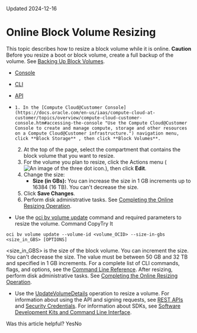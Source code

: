 Updated 2024-12-16
# Online Block Volume Resizing
This topic describes how to resize a block volume while it is online.
**Caution**
Before you resize a boot or block volume, create a full backup of the volume. See [Backing Up Block Volumes](https://docs.oracle.com/en-us/iaas/compute-cloud-at-customer/topics/block/backing-up-block-volumes.htm#backing-up-block-volumes "On Oracle Compute Cloud@Customer, the backup feature for the Block Volume service enables you make a point-in-time snapshot of the data on a block or boot volume. These backups can then be restored to new volumes any time.").
  * [Console](https://docs.oracle.com/en-us/iaas/compute-cloud-at-customer/topics/block/resizing-an-online-block-volume.htm)
  * [CLI](https://docs.oracle.com/en-us/iaas/compute-cloud-at-customer/topics/block/resizing-an-online-block-volume.htm)
  * [API](https://docs.oracle.com/en-us/iaas/compute-cloud-at-customer/topics/block/resizing-an-online-block-volume.htm)


  *     1. In the [Compute Cloud@Customer Console](https://docs.oracle.com/en-us/iaas/compute-cloud-at-customer/topics/overview/compute-cloud-customer-console.htm#accessing-the-console "Use the Compute Cloud@Customer Console to create and manage compute, storage and other resources on a Compute Cloud@Customer infrastructure.") navigation menu, click **Block Storage** , then click **Block Volumes**.
    2. At the top of the page, select the compartment that contains the block volume that you want to resize.
    3. For the volume you plan to resize, click the Actions menu (![An image of the three dot icon.](https://docs.oracle.com/en-us/iaas/compute-cloud-at-customer/images/three-dots.png)), then click **Edit**.
    4. Change the size:
       * **Size (in GBs):** You can increase the size in 1 GB increments up to 16384 (16 TB). You can't decrease the size.
    5. Click **Save Changes**.
    6. Perform disk administrative tasks. See [Completing the Online Resizing Operation](https://docs.oracle.com/en-us/iaas/compute-cloud-at-customer/topics/block/completing-the-online-resizing-operation.htm#completing-the-online-resizing-operation).
  * Use the [oci bv volume update](https://docs.oracle.com/iaas/tools/oci-cli/latest/oci_cli_docs/cmdref/bv/volume/update.html) command and required parameters to resize the volume.
Command
CopyTry It
```
oci bv volume update --volume-id <volume_OCID> --size-in-gbs <size_in_GBS> [OPTIONS]
```

<size_in_GBS> is the size of the block volume. You can increment the size. You can't decrease the size. The value must be between 50 GB and 32 TB and specified in 1 GB increments.
For a complete list of CLI commands, flags, and options, see the [Command Line Reference](https://docs.oracle.com/iaas/tools/oci-cli/latest/oci_cli_docs/index.html).
After resizing, perform disk administrative tasks. See [Completing the Online Resizing Operation](https://docs.oracle.com/en-us/iaas/compute-cloud-at-customer/topics/block/completing-the-online-resizing-operation.htm#completing-the-online-resizing-operation).
  * Use the [UpdateVolumeDetails](https://docs.oracle.com/iaas/api/#/en/iaas/latest/datatypes/UpdateVolumeDetails) operation to resize a volume.
For information about using the API and signing requests, see [REST APIs](https://docs.oracle.com/iaas/Content/API/Concepts/usingapi.htm#REST_APIs) and [Security Credentials](https://docs.oracle.com/iaas/Content/General/Concepts/credentials.htm). For information about SDKs, see [Software Development Kits and Command Line Interface](https://docs.oracle.com/iaas/Content/API/Concepts/sdks.htm#Software_Development_Kits_and_Command_Line_Interface).


Was this article helpful?
YesNo

